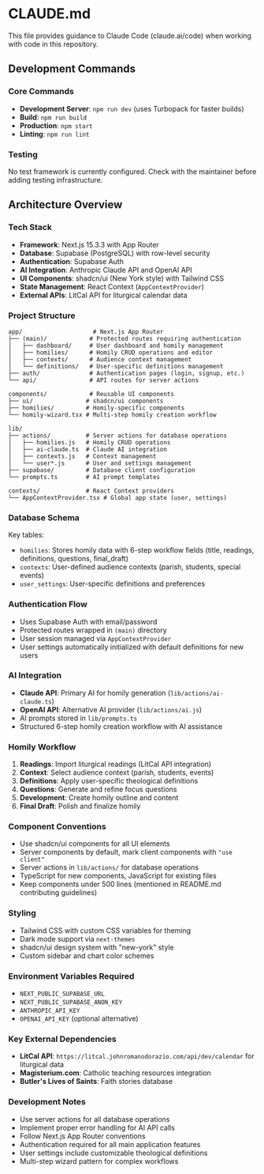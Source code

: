 # CLAUDE.md

This file provides guidance to Claude Code (claude.ai/code) when working with code in this repository.

## Development Commands

### Core Commands
- **Development Server**: `npm run dev` (uses Turbopack for faster builds)
- **Build**: `npm run build`
- **Production**: `npm start`
- **Linting**: `npm run lint`

### Testing
No test framework is currently configured. Check with the maintainer before adding testing infrastructure.

## Architecture Overview

### Tech Stack
- **Framework**: Next.js 15.3.3 with App Router
- **Database**: Supabase (PostgreSQL) with row-level security
- **Authentication**: Supabase Auth
- **AI Integration**: Anthropic Claude API and OpenAI API
- **UI Components**: shadcn/ui (New York style) with Tailwind CSS
- **State Management**: React Context (`AppContextProvider`)
- **External APIs**: LitCal API for liturgical calendar data

### Project Structure
```
app/                    # Next.js App Router
├── (main)/            # Protected routes requiring authentication
│   ├── dashboard/     # User dashboard and homily management
│   ├── homilies/      # Homily CRUD operations and editor
│   ├── contexts/      # Audience context management
│   └── definitions/   # User-specific definitions management
├── auth/              # Authentication pages (login, signup, etc.)
└── api/               # API routes for server actions

components/            # Reusable UI components
├── ui/               # shadcn/ui components
├── homilies/         # Homily-specific components
└── homily-wizard.tsx # Multi-step homily creation workflow

lib/
├── actions/          # Server actions for database operations
│   ├── homilies.js   # Homily CRUD operations
│   ├── ai-claude.ts  # Claude AI integration
│   ├── contexts.js   # Context management
│   └── user*.js      # User and settings management
├── supabase/         # Database client configuration
└── prompts.ts        # AI prompt templates

contexts/             # React Context providers
└── AppContextProvider.tsx # Global app state (user, settings)
```

### Database Schema
Key tables:
- `homilies`: Stores homily data with 6-step workflow fields (title, readings, definitions, questions, final_draft)
- `contexts`: User-defined audience contexts (parish, students, special events)
- `user_settings`: User-specific definitions and preferences

### Authentication Flow
- Uses Supabase Auth with email/password
- Protected routes wrapped in `(main)` directory
- User session managed via `AppContextProvider`
- User settings automatically initialized with default definitions for new users

### AI Integration
- **Claude API**: Primary AI for homily generation (`lib/actions/ai-claude.ts`)
- **OpenAI API**: Alternative AI provider (`lib/actions/ai.js`)
- AI prompts stored in `lib/prompts.ts`
- Structured 6-step homily creation workflow with AI assistance

### Homily Workflow
1. **Readings**: Import liturgical readings (LitCal API integration)
2. **Context**: Select audience context (parish, students, events)
3. **Definitions**: Apply user-specific theological definitions
4. **Questions**: Generate and refine focus questions
5. **Development**: Create homily outline and content
6. **Final Draft**: Polish and finalize homily

### Component Conventions
- Use shadcn/ui components for all UI elements
- Server components by default, mark client components with `"use client"`
- Server actions in `lib/actions/` for database operations
- TypeScript for new components, JavaScript for existing files
- Keep components under 500 lines (mentioned in README.md contributing guidelines)

### Styling
- Tailwind CSS with custom CSS variables for theming
- Dark mode support via `next-themes`
- shadcn/ui design system with "new-york" style
- Custom sidebar and chart color schemes

### Environment Variables Required
- `NEXT_PUBLIC_SUPABASE_URL`
- `NEXT_PUBLIC_SUPABASE_ANON_KEY`
- `ANTHROPIC_API_KEY`
- `OPENAI_API_KEY` (optional alternative)

### Key External Dependencies
- **LitCal API**: `https://litcal.johnromanodorazio.com/api/dev/calendar` for liturgical data
- **Magisterium.com**: Catholic teaching resources integration
- **Butler's Lives of Saints**: Faith stories database

### Development Notes
- Use server actions for all database operations
- Implement proper error handling for AI API calls
- Follow Next.js App Router conventions
- Authentication required for all main application features
- User settings include customizable theological definitions
- Multi-step wizard pattern for complex workflows